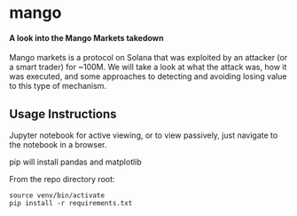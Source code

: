 # mango
#### A look into the Mango Markets takedown

Mango markets is a protocol on Solana that was exploited by an attacker (or a smart trader) for ~100M.  We will take a look at what the attack was, how it was executed, and some approaches to detecting and avoiding losing value to this type of mechanism.

## Usage Instructions

Jupyter notebook for active viewing, or to view passively, just navigate to the notebook in a browser.

pip will install pandas and matplotlib

From the repo directory root:

    source venv/bin/activate
    pip install -r requirements.txt

